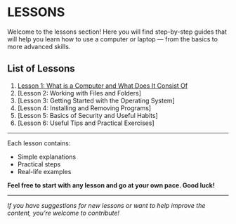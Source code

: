 # LESSONS

Welcome to the lessons section! Here you will find step-by-step guides that will help you learn how to use a computer or laptop — from the basics to more advanced skills.

## List of Lessons

1. [Lesson 1: What is a Computer and What Does It Consist Of](https://github.com/baglanoc-code/EasyComputerGuide/blob/lessons/01_what_is_computer.md)
2. [Lesson 2: Working with Files and Folders]
3. [Lesson 3: Getting Started with the Operating System]
4. [Lesson 4: Installing and Removing Programs]
5. [Lesson 5: Basics of Security and Useful Habits]
6. [Lesson 6: Useful Tips and Practical Exercises]


---

Each lesson contains:
- Simple explanations  
- Practical steps  
- Real-life examples  

**Feel free to start with any lesson and go at your own pace. Good luck!**

---

*If you have suggestions for new lessons or want to help improve the content, you’re welcome to contribute!*
